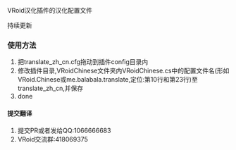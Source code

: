 

VRoid汉化插件的汉化配置文件

持续更新

### 使用方法
1. 把translate_zh_cn.cfg拖动到插件config目录内
2. 修改插件目录,VRoidChinese文件夹内VRoidChinese.cs中的配置文件名(形如VRoid.Chinese或me.balabala.translate,定位:第10行和第23行)至translate_zh_cn,并保存
3. done

#### 提交翻译
1. 提交PR或者发给QQ:1066666683 
2. VRoid交流群:418069375